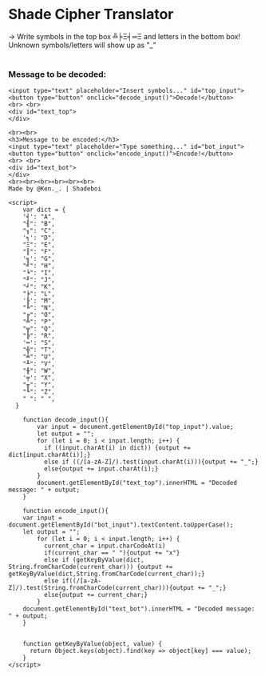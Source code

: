 <body>
<br><br><br><br>
<h1>Shade Cipher Translator</h1>

-> Write symbols in the top box ╩╞Ξ╡═Ξ and letters in the bottom box! Unknown symbols/letters will show up as "_" 
<br><br>
<h3>Message to be decoded:</h3>
    
    <input type="text" placeholder="Insert symbols..." id="top_input">
    <button type="button" onclick="decode_input()">Decode!</button>
    <br> <br>
    <div id="text_top">
    </div>
    
    <br><br>
    <h3>Message to be encoded:</h3>
    <input type="text" placeholder="Type something..." id="bot_input">
    <button type="button" onclick="encode_input()">Encode!</button>
    <br> <br>
    <div id="text_bot">
    </div>
    <br><br><br><br><br><br>
    Made by @Ken._. | Shadeboi
 
    <script>
        var dict = {
        '╡': "A",
        "╢": "B",
        "╖": "C",
        '╕': "D",
        "Ξ": "E",
        "║": "F",
        '╗': "G",
        "╝": "H",
        "╘": "I",
        "╜": "J",
        "╛": "K",
        "╞": "L",
        '╟': "M",  
        "╚": "N",
        "╔": "O",
        "╩": "P",
        "╦": "Q",
        "╠": "R",
        '═': "S",
        "╬": "T",
        "╧": "U",
        "╨": "V",
        "╫": "W",
        '╤': "X",
        "╥": "Y",
        "╙": "Z", 
        " ": " ",
      }
      
        function decode_input(){
            var input = document.getElementById("top_input").value;
            let output = "";
            for (let i = 0; i < input.length; i++) {                                                              
              if ((input.charAt(i) in dict)) {output += dict[input.charAt(i)];} 
              else if ((/[a-zA-Z]/).test(input.charAt(i))){output += "_";}
              else{output += input.charAt(i);}                               
            }
            document.getElementById("text_top").innerHTML = "Decoded message: " + output;
        }
        
        function encode_input(){
        var input = document.getElementById("bot_input").textContent.toUpperCase();                                     
        let output = "";
            for (let i = 0; i < input.length; i++) {
              current_char = input.charCodeAt(i)
              if(current_char == " "){output += "x"}
              else if (getKeyByValue(dict, String.fromCharCode(current_char))) {output += getKeyByValue(dict,String.fromCharCode(current_char));} 
              else if((/[a-zA-Z]/).test(String.fromCharCode(current_char))){output += "_";} 
              else{output += current_char;}
            }
        document.getElementById("text_bot").innerHTML = "Decoded message: " + output;
        }
        
                                             
        function getKeyByValue(object, value) {
          return Object.keys(object).find(key => object[key] === value);
        }
    </script> 
  </body>  


